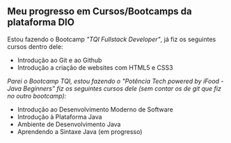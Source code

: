 ## Meu progresso em Cursos/Bootcamps da plataforma DIO

Estou fazendo o Bootcamp *"TQI Fullstack Developer"*, já fiz os seguintes cursos dentro dele:

- Introdução ao Git e ao Github
- Introdução a criação de websites com HTML5 e CSS3

*Parei o Bootcamp TQI, estou fazendo o "Potência Tech powered by iFood - Java Beginners" fiz os seguintes cursos dele (sem contar os de git que fiz no outro bootcamp):*

- Introdução ao Desenvolvimento Moderno de Software
- Introdução à Plataforma Java
- Ambiente de Desenvolvimento Java
- Aprendendo a Sintaxe Java (em progresso)